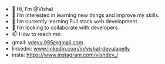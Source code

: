 - 👋 Hi, I’m @Vishal
- 👀 I’m interested in learning new things and improve my skills.
- 🌱 I’m currently learning Full stack web development.
- 💞️ I’m looking to collaborate with developers.
- 📫 How to reach me:
- gmail: vdevv.995@gmail.com
- linkedin: www.linkedin.com/in/vishal-devulapelly
- insta: https://www.instagram.com/vishdev_/

<!---
vishaldev25/vishaldev25 is a ✨ special ✨ repository because its `README.md` (this file) appears on your GitHub profile.
You can click the Preview link to take a look at your changes.
--->

